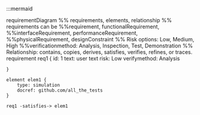 :::mermaid

requirementDiagram
    %% requirements, elements, relationship
    %% requirements can be 
        %%requirement, functionalRequirement, 
        %%interfaceRequirement, performanceRequirement, 
        %%physicalRequirement, designConstraint
    %% Risk options: Low, Medium, High
    %%verificationmethod: Analysis, Inspection, Test, Demonstration
    %% Relationship: contains, copies, derives, satisfies, verifies, refines, or traces.
    requirement req1 {
        id: 1
        text: user text
        risk: Low
        verifymethod: Analysis

    }

    element elem1 {
        type: simulation
        docref: github.com/all_the_tests
    }

    req1 -satisfies-> elem1


